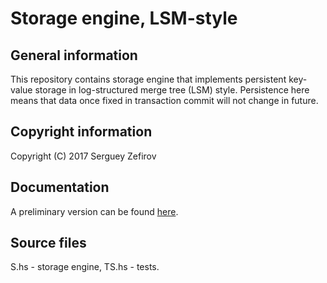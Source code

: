 Storage engine, LSM-style
=========================


General information
--------------------

This repository contains storage engine that implements persistent key-value storage
in log-structured merge tree (LSM) style. Persistence here means that data once fixed
in transaction commit will not change in future.


Copyright information
---------------------

Copyright (C) 2017 Serguey Zefirov


Documentation
-------------

A preliminary version can be found [here](https://docs.google.com/document/d/1EYS100swps1V9PVnnVdY2qHkF1u4zRooqH4w76jbsEk/pub).


Source files
-----

S.hs - storage engine,
TS.hs - tests.

